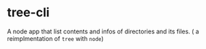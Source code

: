 # tree-cli
A node app that list contents and infos of directories and its files. ( a reimplmentation  of `tree` with `node`)
